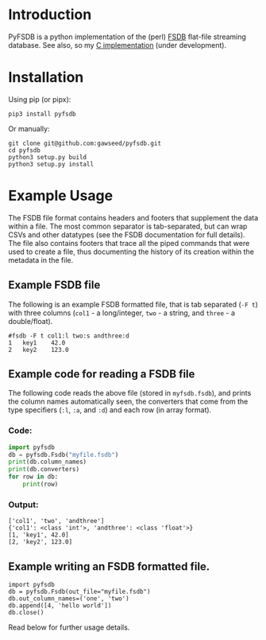 # Introduction

PyFSDB is a python implementation of the (perl) [FSDB] flat-file
streaming database.  See also, so my [C implementation] (under
development).

[FSDB]: https://www.isi.edu/~johnh/SOFTWARE/FSDB/
[C implementation]: https://github.com/hardaker/fsdb-clib

# Installation

Using pip (or pipx):

```
pip3 install pyfsdb
```

Or manually:

```
git clone git@github.com:gawseed/pyfsdb.git
cd pyfsdb
python3 setup.py build
python3 setup.py install
```

# Example Usage

The FSDB file format contains headers and footers that supplement the
data within a file.  The most common separator is tab-separated, but
can wrap CSVs and other datatypes (see the FSDB documentation for full
details).  The file also contains footers that trace all the piped
commands that were used to create a file, thus documenting the history
of its creation within the metadata in the file.

## Example FSDB file

The following is an example FSDB formatted file, that is tab separated
(`-F t`) with three columns (`col1` - a long/integer, `two` - a
string, and `three` - a double/float).

```
#fsdb -F t col1:l two:s andthree:d
1	key1	42.0
2	key2	123.0
```

## Example code for reading a FSDB file

The following code reads the above file (stored in `myfsdb.fsdb`), and
prints the column names automatically seen, the converters that come
from the type specifiers (`:l`, `:a`, and `:d`) and each row (in array format).

### Code:

``` python
import pyfsdb
db = pyfsdb.Fsdb("myfile.fsdb")
print(db.column_names)
print(db.converters)
for row in db:
    print(row)
```

### Output:

```
['col1', 'two', 'andthree']
{'col1': <class 'int'>, 'andthree': <class 'float'>}
[1, 'key1', 42.0]
[2, 'key2', 123.0]
```

## Example writing an FSDB formatted file.

```
import pyfsdb
db = pyfsdb.Fsdb(out_file="myfile.fsdb")
db.out_column_names=('one', 'two')
db.append([4, 'hello world'])
db.close()
```

Read below for further usage details.

